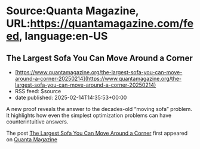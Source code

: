 # Source:Quanta Magazine, URL:https://quantamagazine.com/feed, language:en-US

## The Largest Sofa You Can Move Around a Corner
 - [https://www.quantamagazine.org/the-largest-sofa-you-can-move-around-a-corner-20250214](https://www.quantamagazine.org/the-largest-sofa-you-can-move-around-a-corner-20250214)
 - RSS feed: $source
 - date published: 2025-02-14T14:35:53+00:00

A new proof reveals the answer to the decades-old “moving sofa” problem. It highlights how even the simplest optimization problems can have counterintuitive answers.            <p>The post <a href="https://www.quantamagazine.org/the-largest-sofa-you-can-move-around-a-corner-20250214/" target="_blank">The Largest Sofa You Can Move Around a Corner</a> first appeared on <a href="https://www.quantamagazine.org" target="_blank">Quanta Magazine</a></p>

